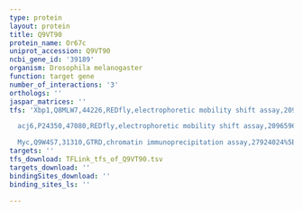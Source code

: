 ```yaml
---
type: protein
layout: protein
title: Q9VT90
protein_name: Or67c
uniprot_accession: Q9VT90
ncbi_gene_id: '39189'
organism: Drosophila melanogaster
function: target gene
number_of_interactions: '3'
orthologs: ''
jaspar_matrices: ''
tfs: 'Xbp1,Q8MLW7,44226,REDfly,electrophoretic mobility shift assay,20965965%5Buid%5D+OR+22427741%5Buid%5D,Yes

  acj6,P24350,47080,REDfly,electrophoretic mobility shift assay,20965965%5Buid%5D+OR+22427741%5Buid%5D,Yes

  Myc,Q9W4S7,31310,GTRD,chromatin immunoprecipitation assay,27924024%5Buid%5D,No'
targets: ''
tfs_download: TFLink_tfs_of_Q9VT90.tsv
targets_download: ''
bindingSites_download: ''
binding_sites_ls: ''

---
```


